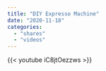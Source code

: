 ```yaml
---
title: "DIY Expresso Machine"
date: "2020-11-18"
categories:
  - "shares"
  - "videos"
---
```


{{< youtube iC8jtOezzws >}}
